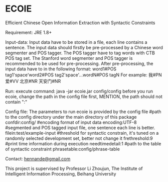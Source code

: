 # ECOIE
Efficient Chinese Open Information Extraction with Syntactic Constraints

Requirement:
  JRE 1.8+

Input-data:
  Input data have to be stored in a file, each line contains a sentence. The input data should firstly be 
  pre-processed by a Chinese word segmenter and POS tagger. The POS tagger have to tag words with CTB POS 
  tag set. The Stanford word segmenter and POS tagger is recommended to be used for pre-processing.
  After pre-processing, the input data have to in the following format:
  word1#POS tag1'space'word2#POS tag2'space'...wordN#POS tagN
  For example:
  我#PN 爱#VV 北京#NR 天安门#NR

Run:
  execute command: java -jar ecoie.jar config/config
  before you run ecoie, change the path in the config file first, MENTION, the path should not contain ":"

Config file:
  The parameters to run ecoie is provided by the config file
  #path to the config directory under the main directory of this package
  confdir:config/
  #encoding format of input data
  encoding:UTF-8
  #segmented and POS tagged input file, one sentence each line is better.
  filein:test/example-input
  #threshold for syntactic constrain, it's tuned on a randomly selected development set, better not change it
  frethreshold:9
  #print time information during execution 
  needtimedetail:1
  #path to the table of syntactic constraint
  phrasetable:config/phrase-table
  
Contact:
  hennande@gmail.com
  
This project is supervised by Professor Li Zhoujun, The Institute of Intelligent Information Processing, Beihang University
